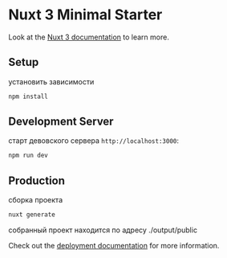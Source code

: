 # Nuxt 3 Minimal Starter

Look at the [Nuxt 3 documentation](https://nuxt.com/docs/getting-started/introduction) to learn more.

## Setup

установить зависимости

```bash
npm install
```

## Development Server

старт девовского сервера `http://localhost:3000`:

```bash
npm run dev
```

## Production
сборка проекта

```bash
nuxt generate
```

собранный проект находится по адресу ./output/public

Check out the [deployment documentation](https://nuxt.com/docs/getting-started/deployment) for more information.
